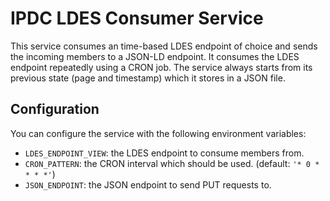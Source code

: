 # IPDC LDES Consumer Service

This service consumes an time-based LDES endpoint of choice and sends the incoming members to a JSON-LD endpoint.
It consumes the LDES endpoint repeatedly using a CRON job. The service always starts from its previous state (page and timestamp) which it stores in a JSON file.

## Configuration

You can configure the service with the following environment variables:

- `LDES_ENDPOINT_VIEW`: the LDES endpoint to consume members from.
- `CRON_PATTERN`: the CRON interval which should be used. (default: `'* 0 * * * *'`)
- `JSON_ENDPOINT`: the JSON endpoint to send PUT requests to.
